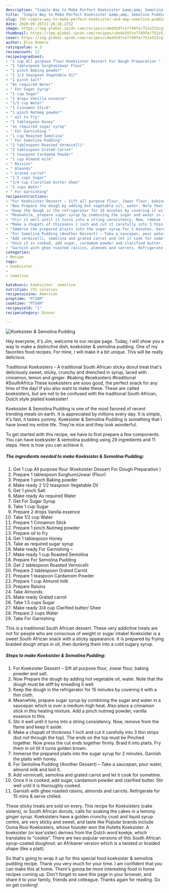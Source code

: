 ```yaml
---
description: "Simple Way to Make Perfect Koeksister &amp;amp; Semolina Pudding"
title: "Simple Way to Make Perfect Koeksister &amp;amp; Semolina Pudding"
slug: 195-simple-way-to-make-perfect-koeksister-and-amp-semolina-pudding
date: 2020-09-26T21:28:16.275Z
image: https://img-global.cpcdn.com/recipes/cdedd197ce7749fe/751x532cq70/koeksister-semolina-pudding-recipe-main-photo.jpg
thumbnail: https://img-global.cpcdn.com/recipes/cdedd197ce7749fe/751x532cq70/koeksister-semolina-pudding-recipe-main-photo.jpg
cover: https://img-global.cpcdn.com/recipes/cdedd197ce7749fe/751x532cq70/koeksister-semolina-pudding-recipe-main-photo.jpg
author: Elva Romero
ratingvalue: 4.3
reviewcount: 12
recipeingredient:
- "1 cup All purpose flour Koeksister Dessert For Dough Preparation "
- "1 tablespoon SorghumJowar Flour"
- "1 pinch Baking powder"
- "2 1/2 teaspoon Vegetable Oil"
- "1 pinch Salt"
- "As required Water"
- " For Sugar Syrup"
- "1 cup Sugar"
- "2 drops Vanilla essence"
- "1/2 cup Water"
- "1 Cinnamon Stick"
- "1 pinch Nutmeg powder"
- " oil to fry"
- "1 tablespoon Honey"
- "as required sugar syrup"
- " For Garnishing "
- "1 cup Roasted Semolina"
- " For Semolina Pudding"
- "2 tablespoon Roasted Vermicelli"
- "2 tablespoon Grated Carrot"
- "1 teaspoon Cardamom Powder"
- "1 cup Almond milk"
- " Raisins"
- " Almonds"
- " Grated carrot"
- "1.5 cups Sugar"
- "3/4 cup Clarified butter Ghee"
- "2 cups Water"
- " For Garnishing"
recipeinstructions:
- "For Koeksister Dessert – Sift all purpose flour, Jowar flour, baking powder and salt."
- "Now Prepare the dough by adding hot vegetable oil, water. Note that the dough must be stiff by kneading it well."
- "Keep the dough in the refrigerator for 15 minutes by covering it with a thin cloth."
- "Meanwhile, prepare sugar syrup by combining the sugar and water in a saucepan which is over a medium-high heat. Also place a cinnamon stick in this heating mixture. Add a pinch nutmeg powder, vanilla essence to this."
- "Stir it well until it turns into a string consistency. Now, remove from the flame and keep it aside."
- "Make a chapati of thickness 1 inch and cut it carefully into 3 thin strips (but not through the top). The ends on the top must be Pinched together. Now press the cut ends together firmly. Braid it into plaits. Fry them in oil till it turns golden brown."
- "Immerse the prepared plaits into the sugar syrup for 2 minutes. Garnish the plaits with honey."
- "For Semolina Pudding (Another Dessert) – Take a saucepan, pour water, almond milk and boil it."
- "Add vermicelli, semolina and grated carrot and let it cook for sometime."
- "Once it is cooked, add sugar, cardamom powder and clarified butter. Stir well until it is thoroughly cooked."
- "Garnish with ghee roasted raisins, almonds and carrots. Refrigerate for 15 mins &amp; serve chilled."
categories:
- Recipe
tags:
- koeksister
- 
- semolina

katakunci: koeksister  semolina 
nutrition: 231 calories
recipecuisine: American
preptime: "PT26M"
cooktime: "PT56M"
recipeyield: "1"
recipecategory: Dinner

---
```



![Koeksister &amp; Semolina Pudding](https://img-global.cpcdn.com/recipes/cdedd197ce7749fe/751x532cq70/koeksister-semolina-pudding-recipe-main-photo.jpg)

Hey everyone, it's Jim, welcome to our recipe page. Today, I will show you a way to make a distinctive dish, koeksister &amp; semolina pudding. One of my favorites food recipes. For mine, I will make it a bit unique. This will be really delicious.

Traditional Koeksisters - A traditional South African sticky donut treat that&#39;s deliciously sweet, sticky, crunchy and drenched in syrup, laced with cinnamon, lemon and ginger. #baking #koeksisters #traditional #SouthAfrica These koeksisters are sooo good, the perfect snack for any time of the day! If you also want to make these. These are called koeksisters, but are not to be confused with the traditional South African, Dutch style plaited koeksister!

Koeksister &amp; Semolina Pudding is one of the most favored of recent trending meals on earth. It is appreciated by millions every day. It is simple, it's fast, it tastes yummy. Koeksister &amp; Semolina Pudding is something that I have loved my entire life. They're nice and they look wonderful.


To get started with this recipe, we have to first prepare a few components. You can have koeksister &amp; semolina pudding using 29 ingredients and 11 steps. Here is how you can achieve it.

##### The ingredients needed to make Koeksister &amp; Semolina Pudding:

1. Get 1 cup All purpose flour (Koeksister Dessert For Dough Preparation )
1. Prepare 1 tablespoon Sorghum/Jowar (Flour)
1. Prepare 1 pinch Baking powder
1. Make ready 2 1/2 teaspoon Vegetable Oil
1. Get 1 pinch Salt
1. Make ready As required Water
1. Get  For Sugar Syrup
1. Take 1 cup Sugar
1. Prepare 2 drops Vanilla essence
1. Take 1/2 cup Water
1. Prepare 1 Cinnamon Stick
1. Prepare 1 pinch Nutmeg powder
1. Prepare  oil to fry
1. Get 1 tablespoon Honey
1. Take as required sugar syrup
1. Make ready  For Garnishing –
1. Make ready 1 cup Roasted Semolina
1. Prepare  For Semolina Pudding
1. Get 2 tablespoon Roasted Vermicelli
1. Prepare 2 tablespoon Grated Carrot
1. Prepare 1 teaspoon Cardamom Powder
1. Prepare 1 cup Almond milk
1. Prepare  Raisins
1. Take  Almonds
1. Make ready  Grated carrot
1. Take 1.5 cups Sugar
1. Make ready 3/4 cup Clarified butter/ Ghee
1. Prepare 2 cups Water
1. Take  For Garnishing


This is a traditional South African dessert. These very addictive treats are not for people who are conscious of weight or sugar intake! Koeksister is a sweet South African snack with a sticky appearance. It is prepared by frying braided dough strips in oil, then dunking them into a cold sugary syrup. 

##### Steps to make Koeksister &amp; Semolina Pudding:

1. For Koeksister Dessert – Sift all purpose flour, Jowar flour, baking powder and salt.
1. Now Prepare the dough by adding hot vegetable oil, water. Note that the dough must be stiff by kneading it well.
1. Keep the dough in the refrigerator for 15 minutes by covering it with a thin cloth.
1. Meanwhile, prepare sugar syrup by combining the sugar and water in a saucepan which is over a medium-high heat. Also place a cinnamon stick in this heating mixture. Add a pinch nutmeg powder, vanilla essence to this.
1. Stir it well until it turns into a string consistency. Now, remove from the flame and keep it aside.
1. Make a chapati of thickness 1 inch and cut it carefully into 3 thin strips (but not through the top). The ends on the top must be Pinched together. Now press the cut ends together firmly. Braid it into plaits. Fry them in oil till it turns golden brown.
1. Immerse the prepared plaits into the sugar syrup for 2 minutes. Garnish the plaits with honey.
1. For Semolina Pudding (Another Dessert) – Take a saucepan, pour water, almond milk and boil it.
1. Add vermicelli, semolina and grated carrot and let it cook for sometime.
1. Once it is cooked, add sugar, cardamom powder and clarified butter. Stir well until it is thoroughly cooked.
1. Garnish with ghee roasted raisins, almonds and carrots. Refrigerate for 15 mins &amp; serve chilled.


These sticky treats are sold on every. This recipe for Koeksisters (cake sisters), or South African donuts, calls for soaking the cakes in a lemony ginger syrup. Koeksisters have a golden crunchy crust and liquid syrup centre, are very sticky and sweet, and taste like Popular brands include Ouma Rooi Koeksisters, whose founder won the Huletts Koeksister. A koeksister (or koe&#39;sister) derives from the Dutch word koekje, which translates to &#34;cookie&#34;. There are two popular versions of this South African syrup-coated doughnut: an Afrikaner version which is a twisted or braided shape (like a plait). 

So that's going to wrap it up for this special food koeksister &amp; semolina pudding recipe. Thank you very much for your time. I am confident that you can make this at home. There's gonna be more interesting food in home recipes coming up. Don't forget to save this page in your browser, and share it to your family, friends and colleague. Thanks again for reading. Go on get cooking!
